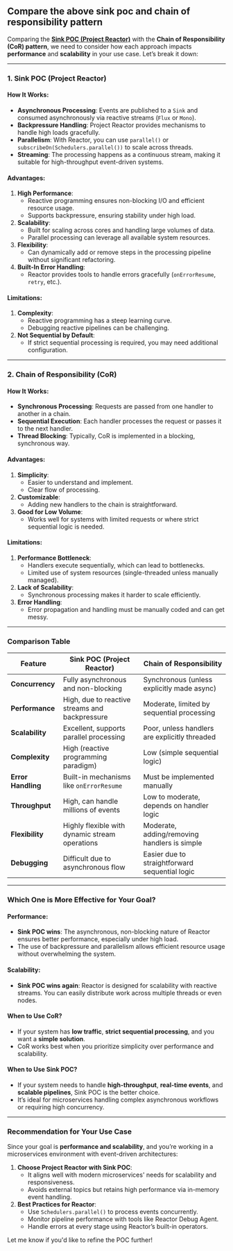 Compare the above sink poc and chain of responsibility pattern
---
Comparing the **[Sink POC (Project Reactor)](https://github.com/Vivid-Vortex/ReactiveProgramming/tree/reactor-bus/SinkAsBus)** with the **Chain of Responsibility (CoR) pattern**, we need to consider how each approach impacts **performance** and **scalability** in your use case. Let’s break it down:

---

### **1. Sink POC (Project Reactor)**
#### How It Works:
- **Asynchronous Processing**: Events are published to a `Sink` and consumed asynchronously via reactive streams (`Flux` or `Mono`).
- **Backpressure Handling**: Project Reactor provides mechanisms to handle high loads gracefully.
- **Parallelism**: With Reactor, you can use `parallel()` or `subscribeOn(Schedulers.parallel())` to scale across threads.
- **Streaming**: The processing happens as a continuous stream, making it suitable for high-throughput event-driven systems.

#### Advantages:
1. **High Performance**:
    - Reactive programming ensures non-blocking I/O and efficient resource usage.
    - Supports backpressure, ensuring stability under high load.
2. **Scalability**:
    - Built for scaling across cores and handling large volumes of data.
    - Parallel processing can leverage all available system resources.
3. **Flexibility**:
    - Can dynamically add or remove steps in the processing pipeline without significant refactoring.
4. **Built-In Error Handling**:
    - Reactor provides tools to handle errors gracefully (`onErrorResume`, `retry`, etc.).

#### Limitations:
1. **Complexity**:
    - Reactive programming has a steep learning curve.
    - Debugging reactive pipelines can be challenging.
2. **Not Sequential by Default**:
    - If strict sequential processing is required, you may need additional configuration.

---

### **2. Chain of Responsibility (CoR)**
#### How It Works:
- **Synchronous Processing**: Requests are passed from one handler to another in a chain.
- **Sequential Execution**: Each handler processes the request or passes it to the next handler.
- **Thread Blocking**: Typically, CoR is implemented in a blocking, synchronous way.

#### Advantages:
1. **Simplicity**:
    - Easier to understand and implement.
    - Clear flow of processing.
2. **Customizable**:
    - Adding new handlers to the chain is straightforward.
3. **Good for Low Volume**:
    - Works well for systems with limited requests or where strict sequential logic is needed.

#### Limitations:
1. **Performance Bottleneck**:
    - Handlers execute sequentially, which can lead to bottlenecks.
    - Limited use of system resources (single-threaded unless manually managed).
2. **Lack of Scalability**:
    - Synchronous processing makes it harder to scale efficiently.
3. **Error Handling**:
    - Error propagation and handling must be manually coded and can get messy.

---

### **Comparison Table**

| Feature                 | **Sink POC (Project Reactor)**                  | **Chain of Responsibility**                 |
|-------------------------|------------------------------------------------|---------------------------------------------|
| **Concurrency**         | Fully asynchronous and non-blocking            | Synchronous (unless explicitly made async)  |
| **Performance**         | High, due to reactive streams and backpressure | Moderate, limited by sequential processing  |
| **Scalability**         | Excellent, supports parallel processing        | Poor, unless handlers are explicitly threaded |
| **Complexity**          | High (reactive programming paradigm)           | Low (simple sequential logic)               |
| **Error Handling**      | Built-in mechanisms like `onErrorResume`       | Must be implemented manually                |
| **Throughput**          | High, can handle millions of events            | Low to moderate, depends on handler logic   |
| **Flexibility**         | Highly flexible with dynamic stream operations | Moderate, adding/removing handlers is simple |
| **Debugging**           | Difficult due to asynchronous flow             | Easier due to straightforward sequential logic |

---

### **Which One is More Effective for Your Goal?**

#### **Performance**:
- **Sink POC wins**: The asynchronous, non-blocking nature of Reactor ensures better performance, especially under high load.
- The use of backpressure and parallelism allows efficient resource usage without overwhelming the system.

#### **Scalability**:
- **Sink POC wins again**: Reactor is designed for scalability with reactive streams. You can easily distribute work across multiple threads or even nodes.

#### **When to Use CoR?**
- If your system has **low traffic**, **strict sequential processing**, and you want a **simple solution**.
- CoR works best when you prioritize simplicity over performance and scalability.

#### **When to Use Sink POC?**
- If your system needs to handle **high-throughput**, **real-time events**, and **scalable pipelines**, Sink POC is the better choice.
- It’s ideal for microservices handling complex asynchronous workflows or requiring high concurrency.

---

### **Recommendation for Your Use Case**
Since your goal is **performance and scalability**, and you’re working in a microservices environment with event-driven architectures:
1. **Choose Project Reactor with Sink POC**:
    - It aligns well with modern microservices' needs for scalability and responsiveness.
    - Avoids external topics but retains high performance via in-memory event handling.
2. **Best Practices for Reactor**:
    - Use `Schedulers.parallel()` to process events concurrently.
    - Monitor pipeline performance with tools like Reactor Debug Agent.
    - Handle errors at every stage using Reactor’s built-in operators.

Let me know if you'd like to refine the POC further!
